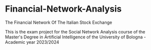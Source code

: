 # Financial-Network-Analysis
The Financial Network Of The Italian Stock Exchange

This is the exam project for the Social Network Analysis course of the Master's Degree in Artificial Intelligence of the University of Bologna - Academic year 2023/2024
